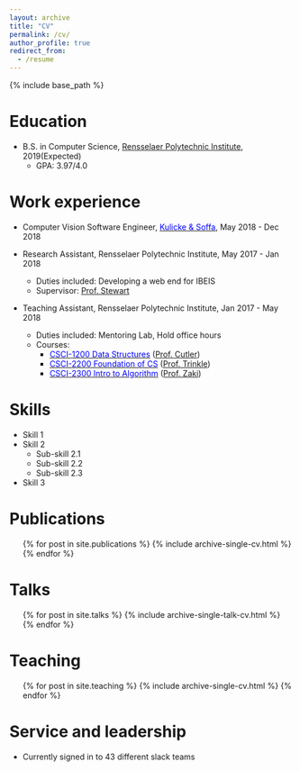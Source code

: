 ```yaml
---
layout: archive
title: "CV"
permalink: /cv/
author_profile: true
redirect_from:
  - /resume
---
```


{% include base_path %}

Education
======
* B.S. in Computer Science, <a href="https://science.rpi.edu/computer-science">Rensselaer Polytechnic Institute</a>, 2019(Expected)
    * GPA: 3.97/4.0

Work experience
======
* Computer Vision Software Engineer, [<span class="underline" style="color:#0000FF">Kulicke & Soffa</span>](https://www.kns.com/), May 2018 - Dec 2018

* Research Assistant, Rensselaer Polytechnic Institute, May 2017 - Jan 2018
    * Duties included: Developing a web end for IBEIS
    * Supervisor: [Prof. Stewart](https://www.cs.rpi.edu/~stewart/)

* Teaching Assistant, Rensselaer Polytechnic Institute, Jan 2017 - May 2018
    * Duties included: Mentoring Lab, Hold office hours
    * Courses:
        - [<span class="underline-on-hover" style="color:#0000FF">CSCI-1200 Data Structures</span>](http://www.cs.rpi.edu/academics/courses/fall17/csci1200/index.php) ([Prof. Cutler](http://www.cs.rpi.edu/~cutler/))
        - [<span class="underline-on-hover" style="color:#0000FF">CSCI-2200 Foundation of CS</span>](http://www.cs.rpi.edu/academics/courses/spring17/focs/) ([Prof. Trinkle](http://www.cs.rpi.edu/~trink/))
        - [<span class="underline-on-hover" style="color:#0000FF">CSCI-2300 Intro to Algorithm</span>](http://www.cs.rpi.edu/~zaki/www-new/pmwiki.php/IntroAlgorithms/Main) ([Prof. Zaki](http://www.cs.rpi.edu/~zaki/www-new/pmwiki.php/Main/HomePage))



Skills
======
* Skill 1
* Skill 2
    * Sub-skill 2.1
    * Sub-skill 2.2
    * Sub-skill 2.3
* Skill 3

Publications
======
  <ul>{% for post in site.publications %}
    {% include archive-single-cv.html %}
  {% endfor %}</ul>

Talks
======
  <ul>{% for post in site.talks %}
    {% include archive-single-talk-cv.html %}
  {% endfor %}</ul>

Teaching
======
  <ul>{% for post in site.teaching %}
    {% include archive-single-cv.html %}
  {% endfor %}</ul>

Service and leadership
======
* Currently signed in to 43 different slack teams
